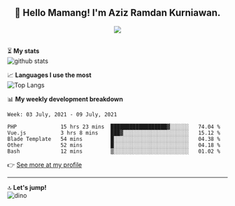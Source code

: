 <h2 align="center">👋 Hello Mamang! I'm Aziz Ramdan Kurniawan.</h2>  
<p align="center">
  <img src="https://komarev.com/ghpvc/?username=azizramdan"> <br><br>
</p>
    
⏳ **My stats**  
![github stats](https://github-readme-stats.vercel.app/api?username=azizramdan&show_icons=true&count_private=true&title_color=000&hide_border=true&hide_title=true)  

📈 **Languages I use the most**  
![Top Langs](https://github-readme-stats.vercel.app/api/top-langs/?username=azizramdan&layout=compact&langs_count=6&hide=tsql&hide_border=true&hide_title=true&exclude_repo=Futsal-Go,Futsal-Go-Admin,Sistem-Informasi-Sensus-Harian-Rawat-Inap)  

📊 **My weekly development breakdown**
<!--START_SECTION:waka-->
```text
Week: 03 July, 2021 - 09 July, 2021

PHP              15 hrs 23 mins  ██████████████████▓░░░░░░   74.04 % 
Vue.js           3 hrs 8 mins    ███▓░░░░░░░░░░░░░░░░░░░░░   15.12 % 
Blade Template   54 mins         █░░░░░░░░░░░░░░░░░░░░░░░░   04.38 % 
Other            52 mins         █░░░░░░░░░░░░░░░░░░░░░░░░   04.18 % 
Bash             12 mins         ▒░░░░░░░░░░░░░░░░░░░░░░░░   01.02 % 
```
<!--END_SECTION:waka-->
👉 [See more at my profile](https://wakatime.com/@azizramdan)
***
🔝 **Let's jump!**  
![dino](https://raw.githubusercontent.com/azizramdan/azizramdan/master/dino.gif)  
